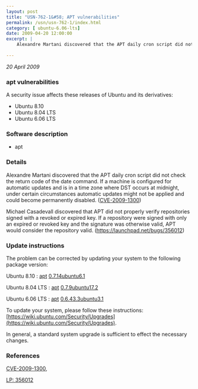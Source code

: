 ```yaml
---
layout: post
title: "USN-762-1&#58; APT vulnerabilities"
permalink: /usn/usn-762-1/index.html
category: [ ubuntu-6.06-lts]
date: 2009-04-20 12:00:00
excerpt: |
    Alexandre Martani discovered that the APT daily cron script did not check the return code of the date command. If a machine is configured for automatic updates and is in a time zone where DST occurs at midnight, under certain circumstances automatic updates might not be applied and could become permanently disabled. ([CVE-2009-1300](http://people.ubuntu.com/~ubuntu-security/cve/CVE-2009-1300))
    
--- 
```

 
 

*20 April 2009*

### apt vulnerabilities

A security issue affects these releases of Ubuntu and its derivatives:

* Ubuntu 8.10
* Ubuntu 8.04 LTS
* Ubuntu 6.06 LTS

### Software description

* apt 

### Details

Alexandre Martani discovered that the APT daily cron script did not check the return code of the date command. If a machine is configured for automatic updates and is in a time zone where DST occurs at midnight, under certain circumstances automatic updates might not be applied and could become permanently disabled. ([CVE-2009-1300](http://people.ubuntu.com/~ubuntu-security/cve/CVE-2009-1300))

Michael Casadevall discovered that APT did not properly verify repositories signed with a revoked or expired key. If a repository were signed with only an expired or revoked key and the signature was otherwise valid, APT would consider the repository valid. (https://launchpad.net/bugs/356012) 

### Update instructions

The problem can be corrected by updating your system to the following package version:

Ubuntu 8.10
 : [apt](https://launchpad.net/ubuntu/+source/apt) <span> [0.7.14ubuntu6.1](https://launchpad.net/ubuntu/+source/apt/0.7.14ubuntu6.1) </span> 

Ubuntu 8.04 LTS
 : [apt](https://launchpad.net/ubuntu/+source/apt) <span> [0.7.9ubuntu17.2](https://launchpad.net/ubuntu/+source/apt/0.7.9ubuntu17.2) </span> 

Ubuntu 6.06 LTS
 : [apt](https://launchpad.net/ubuntu/+source/apt) <span> [0.6.43.3ubuntu3.1](https://launchpad.net/ubuntu/+source/apt/0.6.43.3ubuntu3.1) </span> 

To update your system, please follow these instructions: [https://wiki.ubuntu.com/Security/Upgrades](https://wiki.ubuntu.com/Security/Upgrades).

In general, a standard system upgrade is sufficient to effect the necessary changes. 

### References

 
 [CVE-2009-1300](http://people.ubuntu.com/~ubuntu-security/cve/CVE-2009-1300), 

 [LP: 356012](https://launchpad.net/bugs/356012)
 

